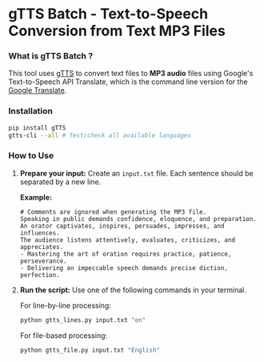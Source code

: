 # gTTS Batch - Text-to-Speech Conversion from Text MP3 Files

### What is gTTS Batch ?
This tool uses [gTTS](https://gtts.readthedocs.io/en/latest/cli.html) to convert text files to **MP3 audio** files using Google's Text-to-Speech API Translate, which is the command line version for the [Google Translate](https://translate.google.com).

### Installation

```bash
pip install gTTS
gtts-cli --all # Test/check all available languages
```

### How to Use

1. **Prepare your input:**
    Create an `input.txt` file. Each sentence should be separated by a new line.

    **Example:**
    ```plaintext
    # Comments are ignored when generating the MP3 file.
    Speaking in public demands confidence, eloquence, and preparation.
    An orator captivates, inspires, persuades, impresses, and influences.
    The audience listens attentively, evaluates, criticizes, and appreciates.
    - Mastering the art of oration requires practice, patience, perseverance.
    - Delivering an impeccable speech demands precise diction, perfection.
    ```

2. **Run the script:**
    Use one of the following commands in your terminal.

    For line-by-line processing:
    ```sh
    python gtts_lines.py input.txt "en"
    ```

    For file-based processing:
    ```sh
    python gtts_file.py input.txt "English"
    ```
